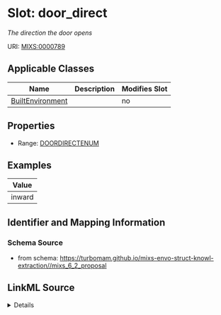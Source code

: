 # Slot: door_direct


_The direction the door opens_



URI: [MIXS:0000789](https://w3id.org/mixs/0000789)



<!-- no inheritance hierarchy -->




## Applicable Classes

| Name | Description | Modifies Slot |
| --- | --- | --- |
[BuiltEnvironment](BuiltEnvironment.md) |  |  no  |







## Properties

* Range: [DOORDIRECTENUM](DOORDIRECTENUM.md)






## Examples

| Value |
| --- |
| inward |

## Identifier and Mapping Information







### Schema Source


* from schema: https://turbomam.github.io/mixs-envo-struct-knowl-extraction//mixs_6_2_proposal




## LinkML Source

<details>
```yaml
name: door_direct
description: The direction the door opens
title: door direction of opening
notes:
- direction
- door
examples:
- value: inward
from_schema: https://turbomam.github.io/mixs-envo-struct-knowl-extraction//mixs_6_2_proposal
rank: 1000
slot_uri: MIXS:0000789
multivalued: false
alias: door_direct
domain_of:
- BuiltEnvironment
range: DOOR_DIRECT_ENUM
required: false
recommended: false

```
</details>